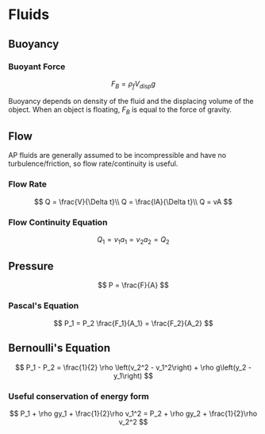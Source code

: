 # Fluids

## Buoyancy 

### Buoyant Force

$$
    F_B = \rho_fV_{disp}g
$$

Buoyancy depends on density of the fluid and the displacing volume of the object. When
an object is floating, $F_B$ is equal to the force of gravity.

## Flow

AP fluids are generally assumed to be incompressible and have no turbulence/friction,
so flow rate/continuity is useful.

### Flow Rate

$$
    Q = \frac{V}{\Delta t}\\
    Q = \frac{lA}{\Delta t}\\
    Q = vA
$$

### Flow Continuity Equation

$$
    Q_1 = v_1a_1 = v_2a_2 = Q_2
$$

## Pressure

$$
    P = \frac{F}{A}
$$

### Pascal's Equation

$$
    P_1 = P_2
    \frac{F_1}{A_1} = \frac{F_2}{A_2}
$$

## Bernoulli's Equation

$$
    P_1 - P_2 = \frac{1}{2} \rho \left(v_2^2 - v_1^2\right) + \rho g\left(y_2 - y_1\right)
$$

### Useful conservation of energy form
$$
    P_1 + \rho gy_1 + \frac{1}{2}\rho v_1^2 = P_2 + \rho gy_2 + \frac{1}{2}\rho v_2^2
$$


